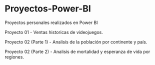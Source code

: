 # Proyectos-Power-BI
Proyectos personales realizados en Power BI

Proyecto 01 - Ventas historicas de videojuegos.

Proyecto 02 (Parte 1) - Analisís de la población por continente y país.

Proyecto 02 (Parte 2) - Analisís de mortalidad y esperanza de vida por regiones.
